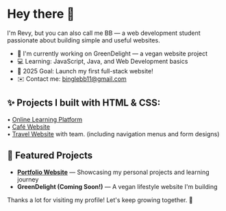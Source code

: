 # Hey there 👋

I'm Revy, but you can also call me BB — a web development student passionate about building simple and useful websites.

- 🔭 I'm currently working on GreenDelight — a vegan website project
- 💻 Learning: JavaScript, Java, and Web Development basics
- 🎯 2025 Goal: Launch my first full-stack website!
- ✉️ Contact me: binglebb11@gmail.com

## ✨ Projects I built with HTML & CSS:  
  • [Online Learning Platform](https://github.com/bingle-bb/CreaNova-Academy)  
  • [Café Website](https://github.com/bingle-bb/Serene-Sip)  
  • [Travel Website](https://github.com/bingle-bb/Destino-Travel) with team. 
  (including navigation menus and form designs)
  
## 🚀 Featured Projects

- **[Portfolio Website](https://github.com/bingle-bb/BB-PORTFOLIO)** — Showcasing my personal projects and learning journey
- **GreenDelight (Coming Soon!)** — A vegan lifestyle website I'm building

Thanks a lot for visiting my profile! Let's keep growing together. 🚀
